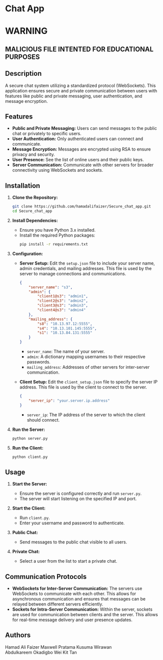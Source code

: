 # Chat App

# WARNING
## MALICIOUS FILE INTENTED FOR EDUCATIONAL PURPOSES

## Description
A secure chat system utilizing a standardized protocol (WebSockets). This application ensures secure and private communication between users with features like public and private messaging, user authentication, and message encryption.

## Features
- **Public and Private Messaging:** Users can send messages to the public chat or privately to specific users.
- **User Authentication:** Only authenticated users can connect and communicate.
- **Message Encryption:** Messages are encrypted using RSA to ensure privacy and security.
- **User Presence:** See the list of online users and their public keys.
- **Server Communication:** Communicate with other servers for broader connectivity using WebSockets and sockets.

## Installation

1. **Clone the Repository:**
    ```bash
    git clone https://github.com/hamadalifaizer/Secure_chat_app.git
    cd Secure_chat_app
    ```

2. **Install Dependencies:**
    - Ensure you have Python 3.x installed.
    - Install the required Python packages:
      ```bash
      pip install -r requirements.txt
      ```

3. **Configuration:**
    - **Server Setup:**
      Edit the `setup.json` file to include your server name, admin credentials, and mailing addresses. This file is used by the server to manage connections and communications.
      ```json
      {
          "server_name": "s3",
          "admin": {
              "client1@s3": "admin1",
              "client2@s3": "admin2",
              "client3@s3": "admin3",
              "client4@s3": "admin4"
          },
          "mailing_address": {
              "s8": "10.13.97.12:5555",
              "s4": "10.13.101.145:5555",
              "s1": "10.13.84.131:5555"
          }
      }
      ```
      - `server_name`: The name of your server.
      - `admin`: A dictionary mapping usernames to their respective passwords.
      - `mailing_address`: Addresses of other servers for inter-server communication.

    - **Client Setup:**
      Edit the `client_setup.json` file to specify the server IP address. This file is used by the client to connect to the server.
      ```json
      {
          "server_ip": "your.server.ip.address"
      }
      ```
      - `server_ip`: The IP address of the server to which the client should connect.

4. **Run the Server:**
    ```bash
    python server.py
    ```

5. **Run the Client:**
    ```bash
    python client.py
    ```

## Usage

1. **Start the Server:**
    - Ensure the server is configured correctly and run `server.py`.
    - The server will start listening on the specified IP and port.

2. **Start the Client:**
    - Run `client.py`.
    - Enter your username and password to authenticate.

3. **Public Chat:**
    - Send messages to the public chat visible to all users.

4. **Private Chat:**
    - Select a user from the list to start a private chat.

## Communication Protocols

- **WebSockets for Inter-Server Communication:** The servers use WebSockets to communicate with each other. This allows for asynchronous communication and ensures that messages can be relayed between different servers efficiently.
- **Sockets for Intra-Server Communication:** Within the server, sockets are used for communication between clients and the server. This allows for real-time message delivery and user presence updates.

## Authors
Hamad Ali Faizer 
Maxwell Pratama Kusuma Wirawan  
Abdulkareem Okadigbo 
Wei Kit Tan 

